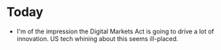 # Today

* I'm of the impression the Digital Markets Act is going to drive a lot of innovation. US tech whining about this seems ill-placed.

